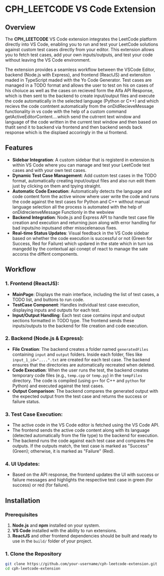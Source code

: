 # CPH_LEETCODE VS Code Extension

## Overview

The **CPH_LEETCODE** VS Code extension integrates the LeetCode platform directly into VS Code, enabling you to run and test your LeetCode solutions against custom test cases directly from your editor. This extension allows you to fetch test cases, add your own inputs/outputs, and test your code without leaving the VS Code environment.

The extension provides a seamless workflow between the VSCode Editor, backend (Node.js with Express), and frontend (ReactJS) and extensiton maded in TypeScript maded with the Yo Code Generator. Test cases are managed in a TODO format and allows the user to test on his on cases of his choiuce as well as the cases on recieved form the Alfa API Response, which is then sent to the backend to create input/output files and execute the code automatically in the selected language (Python or C++) and which recievs the code contntent automatically from the onDidRecieveMessage functionality in vs code with the help of a custom command getActiveEditorContent....which send the cutrrent text window and language of the code written in the current test window and then based on thatit send it to backend via frontend and then backend sends back response which is the displaed accoringly in the ui frontend.

## Features

- **Sidebar Integration**: A custom sidebar that is registerd in extension.ts within VS Code where you can manage and test your LeetCode test cases and with your own test cases.
- **Dynamic Test Case Management**: Add custom test cases in the TODO format, automatically creating input/output files and also run edit them just by clicking on them and tpying straight.
- **Automatic Code Execution**: Automatically detects the language and code content form the active winow where user write the code and  runs the code against the test cases for Python and C++ without manual language selection all the process is automated with the help of onDidrecienveMessage Functionly in the webview
- **Backend Integration**: Node.js and Express API to handle test case file creation and execution and returning json along with error handling for bad inputs/no inputsand other misscelenaous fixes.
- **Real-time Status Updates**: Visual feedback in the VS Code sidebar based on whether the code execution is successful or not (Green for Success, Red for Failure) which updared in the state which in turn ius mangedd by the contextual api conept of react to manage the sate accorss the diffent components.

## Workflow

### 1. **Frontend (ReactJS)**:
   - **MainPage**: Displays the main interface, including the list of test cases, a TODO list, and buttons to run code.
   - **TestCase Component**: Handles individual test case execution, displaying inputs and outputs for each test.
   - **Input/Output Handling**: Each test case contains input and output sections formatted in TODO type. The frontend sends these inputs/outputs to the backend for file creation and code execution.

### 2. **Backend (Node.js & Express)**:
   - **File Creation**: The backend creates a folder named `generatedFiles` containing `input` and `output` folders. Inside each folder, files like `input_1_id="....".txt` are created for each test case. The backend ensures that the directories are automatically recreated when deleted.
   - **Code Execution**: When the user runs the test, the backend creates temporary code files (e.g., `temp.cpp` or `temp.py`) in the `tempFiles` directory. The code is compiled (using `g++` for C++ and `python` for Python) and executed against the test cases.
   - **Output Comparison**: The backend compares the generated output with the expected output from the test case and returns the success or failure status.

### 3. **Test Case Execution**:
   - The active code in the VS Code editor is fetched using the VS Code API.
   - The frontend sends the active code content along with its language (detected automatically from the file type) to the backend for execution.
   - The backend runs the code against each test case and compares the outputs. If the outputs match, the test case is marked as "Success" (Green); otherwise, it is marked as "Failure" (Red).

### 4. **UI Updates**:
   - Based on the API response, the frontend updates the UI with success or failure messages and highlights the respective test case in green (for success) or red (for failure).

## Installation

### Prerequisites

1. **Node.js** and **npm** installed on your system.
2. **VS Code** installed with the ability to run extensions.
3. **ReactJS** and other frontend dependencies should be built and ready to use in the `build/` folder of your project.

### 1. Clone the Repository

```bash
git clone https://github.com/your-username/cph-leetcode-extension.git
cd cph-leetcode-extension
